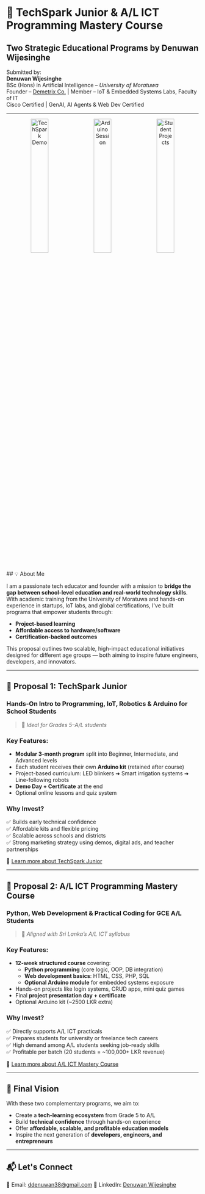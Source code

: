 # 📘 TechSpark Junior & A/L ICT Programming Mastery Course  
## Two Strategic Educational Programs by Denuwan Wijesinghe

Submitted by:  
**Denuwan Wijesinghe**  
BSc (Hons) in Artificial Intelligence – *University of Moratuwa*  
Founder – [Demetrix Co.]() | Member – IoT & Embedded Systems Labs, Faculty of IT  
Cisco Certified | GenAI, AI Agents & Web Dev Certified  

---
<p align="center">
  <img src="FB_IMG_1725974268077.jpg" alt="TechSpark Demo" width="30%" style="margin-right:10px;">
  <img src="WhatsApp Image 2025-05-16 at 14.41.53.jpeg" alt="Arduino Session" width="30%" style="margin-right:10px;">
  <img src="FB_IMG_1733327827025.jpg" alt="Student Projects" width="30%">
</p>
## 💡 About Me

I am a passionate tech educator and founder with a mission to **bridge the gap between school-level education and real-world technology skills**. With academic training from the University of Moratuwa and hands-on experience in startups, IoT labs, and global certifications, I've built programs that empower students through:

- **Project-based learning**
- **Affordable access to hardware/software**
- **Certification-backed outcomes**

This proposal outlines two scalable, high-impact educational initiatives designed for different age groups — both aiming to inspire future engineers, developers, and innovators.

---

## 🔹 Proposal 1: TechSpark Junior  
### Hands-On Intro to Programming, IoT, Robotics & Arduino for School Students

> 📌 *Ideal for Grades 5–A/L students*

### Key Features:
- **Modular 3-month program** split into Beginner, Intermediate, and Advanced levels
- Each student receives their own **Arduino kit** (retained after course)
- Project-based curriculum: LED blinkers ➜ Smart irrigation systems ➜ Line-following robots
- **Demo Day + Certificate** at the end
- Optional online lessons and quiz system

### Why Invest?
✅ Builds early technical confidence  
✅ Affordable kits and flexible pricing  
✅ Scalable across schools and districts  
✅ Strong marketing strategy using demos, digital ads, and teacher partnerships  

🔗 [Learn more about TechSpark Junior](3_Months_Robotics_Course.md)

---

## 🔹 Proposal 2: A/L ICT Programming Mastery Course  
### Python, Web Development & Practical Coding for GCE A/L Students

> 📌 *Aligned with Sri Lanka’s A/L ICT syllabus*

### Key Features:
- **12-week structured course** covering:
  - **Python programming** (core logic, OOP, DB integration)
  - **Web development basics**: HTML, CSS, PHP, SQL
  - **Optional Arduino module** for embedded systems exposure
- Hands-on projects like login systems, CRUD apps, mini quiz games
- Final **project presentation day + certificate**
- Optional Arduino kit (~2500 LKR extra)

### Why Invest?
✅ Directly supports A/L ICT practicals  
✅ Prepares students for university or freelance tech careers  
✅ High demand among A/L students seeking job-ready skills  
✅ Profitable per batch (20 students = ~100,000+ LKR revenue)

🔗 [Learn more about A/L ICT Mastery Course](AL_ICT_Programming_Course.md)

---

## 🎯 Final Vision

With these two complementary programs, we aim to:

- Create a **tech-learning ecosystem** from Grade 5 to A/L
- Build **technical confidence** through hands-on experience
- Offer **affordable, scalable, and profitable education models**
- Inspire the next generation of **developers, engineers, and entrepreneurs**

---

## 📬 Let's Connect

📧 Email: ddenuwan38@gmail.com
📱 LinkedIn: [Denuwan Wijesinghe](https://lk.linkedin.com/in/denuwan-wijesinghe-2423971b8)
  
